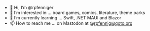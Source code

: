 - 👋 Hi, I’m @rpfenniger
- 👀 I’m interested in ... board games, comics, literature, theme parks
- 🌱 I’m currently learning ... Swift, .NET MAUI and Blazor
- 📫 How to reach me ... on Mastodon at @rpfennig@qoto.org

<!---
rpfenniger/rpfenniger is a ✨ special ✨ repository because its `README.md` (this file) appears on your GitHub profile.
You can click the Preview link to take a look at your changes.
--->
